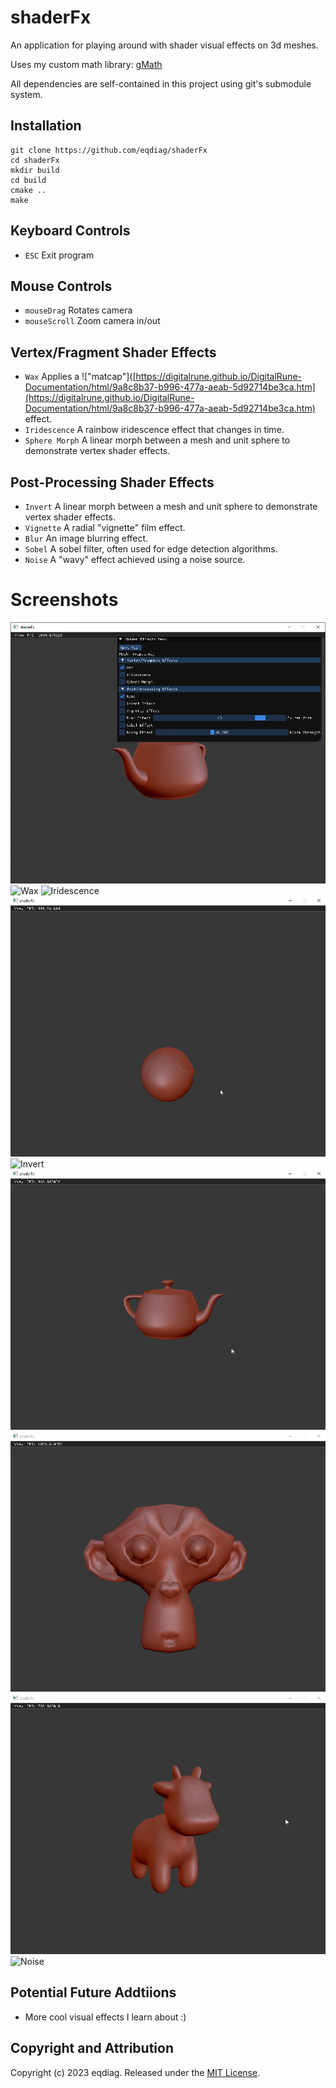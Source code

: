 # shaderFx

An application for playing around with shader visual effects on 3d meshes.

Uses my custom math library: [gMath](https://github.com/eqdiag/gMath)

All dependencies are self-contained in this project using git's submodule system.

## Installation

```
git clone https://github.com/eqdiag/shaderFx
cd shaderFx
mkdir build
cd build
cmake ..
make
```


## Keyboard Controls
  * `ESC` Exit program

## Mouse Controls
  * `mouseDrag` Rotates camera
  * `mouseScroll` Zoom camera in/out

## Vertex/Fragment Shader Effects
  *  `Wax` Applies a !["matcap"]([https://digitalrune.github.io/DigitalRune-Documentation/html/9a8c8b37-b996-477a-aeab-5d92714be3ca.htm](https://digitalrune.github.io/DigitalRune-Documentation/html/9a8c8b37-b996-477a-aeab-5d92714be3ca.htm) effect.
  *  `Iridescence`  A rainbow iridescence effect that changes in time.
  *  `Sphere Morph`  A linear morph between a mesh and unit sphere to demonstrate vertex shader effects.

## Post-Processing Shader Effects
  *  `Invert`  A linear morph between a mesh and unit sphere to demonstrate vertex shader effects.
  *  `Vignette`  A radial "vignette" film effect.
  *  `Blur`  An image blurring effect.
  *  `Sobel`  A sobel filter, often used for edge detection algorithms.
  *  `Noise`  A "wavy" effect achieved using a noise source.

# Screenshots
![App](/screenshots/main.PNG "Application")
![Wax](/screenshots/wax.gif "Wax")
![Iridescence](/screenshots/iri.gif "Iridescence")
![Morph](/screenshots/morph.gif "Morph")
![Invert](/screenshots/invert.gif "Invert")
![Vignette](/screenshots/vignette.gif "Vignette")
![Blur](/screenshots/blur.gif "Blur")
![Sobel](/screenshots/sobel.gif "Sobel")
![Noise](/screenshots/noise.gif "Noise")


## Potential Future Addtiions
  * More cool visual effects I learn about :)
                       
## Copyright and Attribution
Copyright (c) 2023 eqdiag. Released under the [MIT License](https://github.com/eqdiag/shaderFx/blob/main/LICENSE.md).
